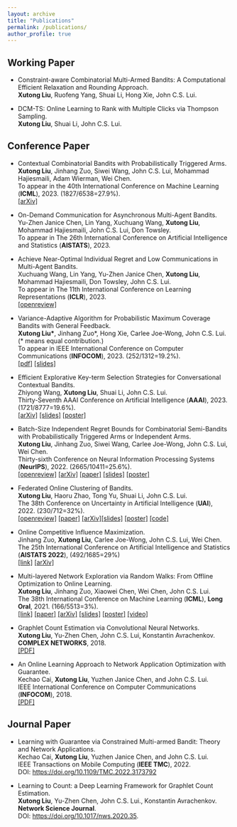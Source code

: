 ```yaml
---
layout: archive
title: "Publications"
permalink: /publications/
author_profile: true
---
```


Working Paper
------

- Constraint-aware Combinatorial Multi-Armed Bandits: A Computational Efficient Relaxation and Rounding Approach.<br>
**Xutong Liu**, Ruofeng Yang, Shuai Li, Hong Xie, John C.S. Lui.

- DCM-TS: Online Learning to Rank with Multiple Clicks via Thompson Sampling.<br>
**Xutong Liu**, Shuai Li, John C.S. Lui.

Conference Paper
------
- Contextual Combinatorial Bandits with Probabilistically Triggered Arms.<br>
**Xutong Liu**, Jinhang Zuo, Siwei Wang, John C.S. Lui, Mohammad Hajiesmaili, Adam Wierman, Wei Chen.<br>
To appear in the 40th International Conference on Machine Learning (**ICML**), 2023. (1827/6538=27.9%).<br>
[[arXiv]](https://arxiv.org/abs/2303.17110)


- On-Demand Communication for Asynchronous Multi-Agent Bandits.<br>
Yu-Zhen Janice Chen, Lin Yang, Xuchuang Wang, **Xutong Liu**, Mohammad Hajiesmaili, John C.S. Lui, Don Towsley.<br>
To appear in The 26th International Conference on Artificial Intelligence and Statistics (**AISTATS**), 2023.<br>


- Achieve Near-Optimal Individual Regret and Low Communications in Multi-Agent Bandits.<br>
Xuchuang Wang, Lin Yang, Yu-Zhen Janice Chen, **Xutong Liu**, Mohammad Hajiesmaili, Don Towsley, John C.S. Lui.<br>
To appear in The 11th International Conference on Learning Representations (**ICLR**), 2023.<br>
[[openreview]](https://openreview.net/forum?id=QTXKTXJKIh)

- Variance-Adaptive Algorithm for Probabilistic Maximum Coverage Bandits with General Feedback.<br>
**Xutong Liu\***, Jinhang Zuo\*, Hong Xie, Carlee Joe-Wong, John C.S. Lui. (\* means equal contribution.)<br>
To appear in IEEE International Conference on Computer Communications (**INFOCOM**), 2023. (252/1312=19.2%).<br>
[[pdf]](https://mycuhk-my.sharepoint.com/:b:/g/personal/1155098137_link_cuhk_edu_hk/EYqYaVWuH7RBr5BtYTcgA9sBj2cuj9nWRJqDb4VEZBT9mw?e=nGUKaI)
[[slides]](https://mycuhk-my.sharepoint.com/:b:/g/personal/1155098137_link_cuhk_edu_hk/EYBJCDGWJDlKgAqnQYlm7MMB7tPZ4WTp6figrXV0EDLHpg?e=c5aGz2)


- Efficient Explorative Key-term Selection Strategies for Conversational Contextual Bandits.<br>
Zhiyong Wang, **Xutong Liu**, Shuai Li, John C.S. Lui.<br>
Thirty-Seventh AAAI Conference on Artificial Intelligence (**AAAI**), 2023. (1721/8777=19.6%).<br>
[[arXiv]](https://arxiv.org/abs/2303.00315)
[[slides]](https://mycuhk-my.sharepoint.com/:b:/g/personal/1155098137_link_cuhk_edu_hk/Eclt0Jj9CTZNgo7Z3NKtnN8Bquz6_rEy9D5mefsg26JdGQ?e=byKehg)
[[poster]](https://mycuhk-my.sharepoint.com/:b:/g/personal/1155098137_link_cuhk_edu_hk/ERXzE9KnBWxKk1S5hZYaT5IBrnt5_0RS31sQNgHMoQkeqA?e=f3Edfn)

- Batch-Size Independent Regret Bounds for Combinatorial Semi-Bandits with Probabilistically Triggered Arms or Independent Arms.<br>
**Xutong Liu**, Jinhang Zuo, Siwei Wang, Carlee Joe-Wong, John C.S. Lui, Wei Chen.<br>
Thirty-sixth Conference on Neural Information Processing Systems (**NeurIPS**), 2022. (2665/10411=25.6%).<br>
[[openreview]](https://openreview.net/forum?id=6hzH8pohyPY&referrer=%5Bthe%20profile%20of%20Xutong%20Liu%5D(%2Fprofile%3Fid%3D~Xutong_Liu1))
[[arXiv]](https://arxiv.org/abs/2208.14837) 
[[paper]](https://mycuhk-my.sharepoint.com/:b:/g/personal/1155098137_link_cuhk_edu_hk/EZRAy5Hb_7hPsyNqu3riOuYByO02k5YCv3Ygy8EMIFrOyA?e=cugQLE)
[[slides]](https://mycuhk-my.sharepoint.com/:b:/g/personal/1155098137_link_cuhk_edu_hk/Ean0PkfNnwNDg23cGZNLoRkBWF5kXd0zThviP_QsJQStIQ?e=bdMohQ)
[[poster]](https://mycuhk-my.sharepoint.com/:b:/g/personal/1155098137_link_cuhk_edu_hk/EQxJVhpK0b5HhL7myGALkFQBfatSRtDhZJ7qfoAVsnrs3w?e=SjAuDS)


- Federated Online Clustering of Bandits.<br>
**Xutong Liu**, Haoru Zhao, Tong Yu, Shuai Li, John C.S. Lui.<br>
The 38th Conference on Uncertainty in Artificial Intelligence (**UAI**), 2022. (230/712=32%).<br>
[[openreview]](https://openreview.net/forum?id=rKUgiU8iqeq)
[[paper]](https://mycuhk-my.sharepoint.com/:b:/g/personal/1155098137_link_cuhk_edu_hk/EauadOh7FsZAoE_tutVVmJEBio97Me5QChl-SmYUnGeLWw?e=7eKVyI)
[[arXiv]](https://arxiv.org/abs/2208.14865)[[slides]](https://mycuhk-my.sharepoint.com/:b:/g/personal/1155098137_link_cuhk_edu_hk/ERAW3_6n1BBJnVglYqu92E0BhU0tZfCczwvrJjUZdLqn5Q?e=XIa6Lq) 
[[poster]](https://mycuhk-my.sharepoint.com/:b:/g/personal/1155098137_link_cuhk_edu_hk/EVCWIpmaXrdKg5q8U7XcD0UBcsH65ueCag_U-grR58PCgA?e=d0i4Yx) 
[[code]](https://github.com/ZhaoHaoRu/Federated-Clustering-of-Bandits)

- Online Competitive Influence Maximization. <br>
Jinhang Zuo, **Xutong Liu**, Carlee Joe-Wong, John C.S. Lui, Wei Chen. <br>
The 25th International Conference on Artificial Intelligence and Statistics (**AISTATS 2022**), (492/1685=29%)<br>
[[link]](https://proceedings.mlr.press/v151/zuo22a.html) 
[[arXiv]](https://arxiv.org/abs/2006.13411) 

- Multi-layered Network Exploration via Random Walks: From Offline Optimization to Online Learning.<br>
**Xutong Liu**, Jinhang Zuo, Xiaowei Chen, Wei Chen, John C.S. Lui. <br>
The 38th International Conference on Machine Learning (**ICML**), **Long Oral**, 2021. (166/5513=3%).<br>
[[link]](http://proceedings.mlr.press/v139/liu21ae.html)
[[paper]](https://mycuhk-my.sharepoint.com/:b:/g/personal/1155098137_link_cuhk_edu_hk/EdwTW-6sVO5HoWYDrbrS8m4BPahbSqgrr7DPLYlVCTpGdQ?e=x24PYU) 
[[arXiv]](https://arxiv.org/abs/2106.05065)
[[slides]](https://mycuhk-my.sharepoint.com/:b:/g/personal/1155098137_link_cuhk_edu_hk/ET5VkPfqnzNIv1gkK_N84BEBiwnM_yX_dE2tNzKCVkHMUg?e=2mNdjK) [[poster]](https://mycuhk-my.sharepoint.com/:b:/g/personal/1155098137_link_cuhk_edu_hk/Eai2eAbPtk9JpMWqK6CPDMgBIaUqn5933gxZ1wkSVtivIQ?e=tQQ3WI) 
[[video]](https://icml.cc/virtual/2021/session/12068#sl-video-8750) 


- Graphlet Count Estimation via Convolutional Neural Networks. <br>
**Xutong Liu**, Yu-Zhen Chen, John C.S. Lui, Konstantin Avrachenkov.<br>
**COMPLEX NETWORKS**, 2018. <br>
[[PDF]](https://hal.inria.fr/hal-01936850/file/camera-ready.pdf)

- An Online Learning Approach to Network Application Optimization with Guarantee.<br> 
Kechao Cai, **Xutong Liu**, Yuzhen Janice Chen, and John C.S. Lui. <br>
IEEE International Conference on Computer Communications (**INFOCOM**), 2018. <br>
[[PDF]](http://appsrv.cse.cuhk.edu.hk/~liuxt/lmg-infocom-18.pdf)

Journal Paper
------
- Learning with Guarantee via Constrained Multi-armed Bandit: Theory and Network Applications.<br>
Kechao Cai, **Xutong Liu**, Yuzhen Janice Chen, and John C.S. Lui. <br>
IEEE Transactions on Mobile Computing (**IEEE TMC**), 2022.<br>
DOI: https://doi.org/10.1109/TMC.2022.3173792

- Learning to Count: a Deep Learning Framework for Graphlet Count Estimation.<br> 
**Xutong Liu**, Yu-Zhen Chen, John C.S. Lui., Konstantin Avrachenkov.<br>
**Network Science Journal**.<br>
DOI: https://doi.org/10.1017/nws.2020.35.
